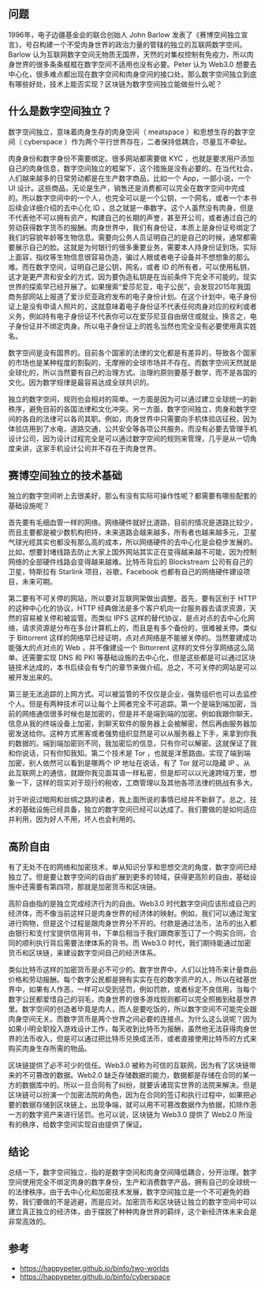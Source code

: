 ## 问题

1996年，电子边疆基金会的联合创始人 John Barlow 发表了《赛博空间独立宣言》，号召构建一个不受肉身世界的政治力量的管辖的独立的互联网数字空间。Barlow 认为互联网数字空间无物质无国界，天然的对集权控制有免疫力，所以肉身世界的很多条条框框在数字空间不适用也没有必要。Peter 认为 Web3.0 想要去中心化，很多难点都出现在数字空间和肉身空间的接口处。那么数字空间独立到底有哪些好处，技术上能否实现？区块链为数字空间独立能做些什么呢？

## 什么是数字空间独立？

数字空间独立，意味着肉身生存的肉身空间（ meatspace ）和思想生存的数字空间（ cyberspace ）作为两个平行世界存在，二者保持低耦合，尽量互不牵扯。

肉身身份和数字身份不需要绑定。很多网站都需要做 KYC ，也就是要求用户添加自己的肉身信息，数字空间独立的框架下，这个措施是没有必要的。在当代社会，人们越来越多的日常劳动都是在生产数字商品，比如一个 App，一部小说，一个 UI 设计。这些商品，无论是生产，销售还是消费都可以完全在数字空间中完成的。所以数字空间中的一个人，也完全可以是一个公钥，一个网名，或者一个本书后续会详细介绍的去中心化 ID ，总之就是一串数字。这个人虽然没有肉身，但是不代表他不可以拥有资产，构建自己的长期的声誉，甚至开公司，或者通过自己的劳动获得数字货币的报酬。肉身世界中，我们有身份证，本质上是身份证号绑定了我们的容貌年龄等生物信息。需要向公务人员证明自己的是自己的时候，通常都需要展示自己的脸。这就是为何银行的很多重要业务，需要本人持身份证到场。实际上面容，指纹等生物信息很容易伪造，骗过人眼或者电子设备并不想想象的那么难。而在数字空间，证明自己是公钥，网名，或者 ID 的所有者，可以使用私钥，这才是更严肃和安全的方式，因为要伪造私钥是在当前条件下完全不可能的。现实世界的探索早已经开展了。如果搜索“爱莎尼亚，电子公民”，会发现2015年我国商务部网站上报道了爱沙尼亚政府发布的电子身份计划。在这个计划中，电子身份证上是没有申请人照片的，这就意味着电子身份证不代表任何肉身对应的权利或者义务，例如持有电子身份证不代表你可以在爱莎尼亚自由居住或就业。换言之，电子身份证并不绑定肉身。所以电子身份证上的姓名当然也完全没有必要使用真实姓名。

数字空间是没有国界的。目前各个国家的法律的文化都是有差异的，导致各个国家的市场也是某种程度的割裂的，无摩擦的全球市场并不存在。而数字空间天然就是全球化的，所以当然要有自己的治理方式。治理的原则要基于数学，而不是各国的文化。因为数学规律是最容易达成全球共识的。

独立的数字空间，规则也会相对的简单。一方面是因为可以通过建立全球统一的新秩序，避免目前的各国法律和文化冲突。另一方面，数字空间独立，肉身和数字空间的各自的法律可以各司其职。例如，肉身世界中只需要向手机体验店征税，因为体验店用到了水电，道路交通，公共安全等各项公共服务。而没有必要去管理手机设计公司，因为设计过程完全是可以通过数字空间的规则来管理，几乎是从一切角度来讲，这家手机设计公司并不存在于肉身世界。

## 赛博空间独立的技术基础

独立的数字空间听上去很美好，那么有没有实际可操作性呢？都需要有哪些配套的基础设施呢？

首先要有毛细血管一样的网络。网络硬件就好比道路，目前的情况是道路比较少，而且主要都是被少数机构把持，未来道路会越来越多，所有者也越来越多元，卫星气球光缆其实也都没有那么高的成本，所以网络硬件的去中心化是会稳步发展的。比如，想要封堵线路去防止大家上国外网站其实正在变得越来越不可能，因为控制网络的全部硬件线路会变得越来越难。比特币背后的 Blockstream 公司有自己的卫星，特斯拉有 Starlink 项目，谷歌，Facebook 也都有自己的网络硬件建设项目，未来可期。

第二要有不可关停的网站，所以要对互联网架做出调整。首先，要有区别于 HTTP 的这种中心化的协议，HTTP 经典做法是多个客户机向一台服务器去请求资源，天然的容易被关停和被监管。而类似 IPFS 这样的替代协议，是点对点的去中心化网络，请求资源是分布在多台计算机上的，而且是有多个备份的，很难被关停。类似于 Bittorrent 这样的网络早已经证明，点对点网络是不能被关停的。当然要建成功能强大的点对点的 Web ，并不像建设一个 Bittorrent 这样的文件分享网络这么简单。还需要实现 DNS 和 PKI 等基础设施的去中心化，但是这些都是可以通过区块链技术达成的，本书后续会有专门的章节来做介绍。总之，不可关停的网站是可以被开发出来的。

第三是无法追踪的上网方式。可以被监管的不仅仅是企业，强势组织也可以去监控个人。但是有两种技术可以让每个上网者完全不可追踪。第一个是端到端加密，当前的网络通信很多时候也是加密的，但是并不是端到端的加密。例如我跟你聊天，信息从我的终端设备上加密，到聊天软件的服务器上会被解密，然后再由服务器加密发送给你。这种方式黑客或者强势组织显然是可以从服务器上下手，来拿到你我的数据的。端到端加密则不同，我加密后的信息，只有你可以解密。这就保证了我和你说话，只有你知我知。第二个技术是 Tor ，也就是洋葱路由。实现了端到端加密，别人依然可以看到是哪两个 IP 地址在说话，有了 Tor 就可以隐藏 IP 。从此互联网上的通信，就跟你我见面耳语一样私密，但是却可以以光速跨域万里，想象一下，这样的现实对于现行的税收，工商管理以及其他各项法律的挑战有多大。

对于听说过暗网和丝绸之路的读者，我上面所说的事情已经并不新鲜了。总之，技术的基础设施已经具备，独立的数字空间已经可以达成了。我们要做的是如何适应并利用，因为好人不用，坏人也会利用的。

## 高阶自由

有了无处不在的网络和加密技术，单从知识分享和思想交流的角度，数字空间已经独立了。但是要让数字空间的自由扩展到更多的领域，获得更高阶的自由，基础设施中还需要有第四项，那就是加密货币和区块链。

高阶自由指的是独立完成经济行为的自由。Web3.0 时代数字空间应该形成自己的经济体，而不像当前这样只是肉身世界的经济体的映射。例如，我们可以通过淘宝进行购物，但是这个过程是跟肉身世界分不开的。付款是通过法币，法币的出入都由银行和支付宝提供信用背书，下单后相当于我们跟商家签订了一个购买合同，合同的顺利执行背后需要法律体系的背书。而 Web3.0 时代，我们期待能通过加密货币和区块链，来建设数字空间自己的经济体系。

类似比特币这样的加密货币是必不可少的。数字世界中，人们以比特币来计量商品价格和劳动报酬。每个数字公民都是拥有实实在在的数字资产的人，所以在硅基世界中，如果有人作恶，一样可以受到惩罚，例如罚款，或者标定不良信用，当每个数字公民都爱惜自己的羽毛，肉身世界的很多游戏规则都可以完全照搬到硅基世界里。数字空间的创造者毕竟是肉人，而人是要吃饭的，所以数字空间不可能完全跟肉身空间无关。而数字货币是两个世界之间必要的连接点。为什么这么说呢？因为如果小明全职投入游戏设计工作，每天收到比特币为报酬，虽然他无法获得肉身世界的法币收入，但是可以通过把比特币兑换成法币，或者直接使用比特币的方式来购买肉身生存所需的物品。

区块链提供了必不可少的信任。Web3.0 被称为可信的互联网，因为有了区块链带来的不可篡改的数据。Web2.0 缺乏存储数据的能力，数据都是存储在合同的某一方的数据库中的。所以一旦合同有了纠纷，就要诉诸现实世界的法院来解决。但是区块链可以扮演一个加密法院的角色，因为在合同的签订和执行过程中，如果把必要的数据存储到区块链上，出现争端，就可以用不可篡改数据作为依据，扣除作恶一方的数字资产来进行惩罚。也可以说，区块链为 Web3.0 提供了 Web2.0 所没有的秩序，给数字空间实现自由提供了保证。

## 结论

总结一下，数字空间独立，指的是数字空间和肉身空间降低耦合，分开治理。数字空间使用完全不绑定肉身的数字身份，生产和消费数字产品，拥有自己的全球统一的法律秩序。由于去中心化和加密技术发展，数字空间独立是一个不可避免的趋势，我们要做的不是逃避，而是应对。加密货币和区块链让独立的数字空间中可以建立真正独立的经济体，由于摆脱了种种肉身世界的羁绊，这个新经济体未来会是非常高效的。

## 参考

- https://happypeter.github.io/binfo/two-worlds 
- https://happypeter.github.io/binfo/cyberspace
